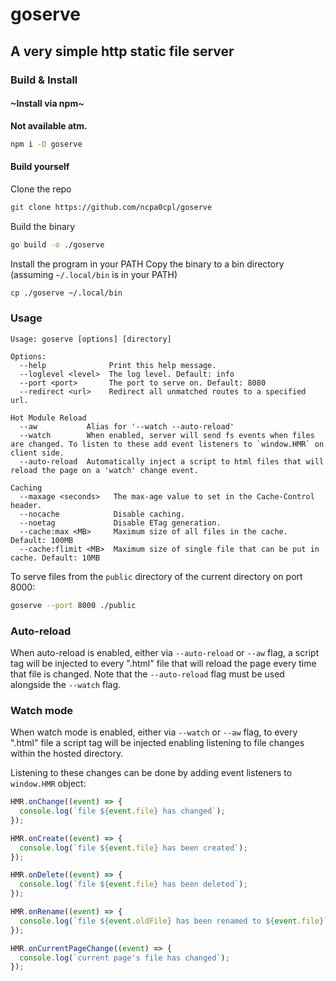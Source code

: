 # goserve
## A very simple http static file server

### Build & Install

#### ~Install via npm~

**Not available atm.**

```bash
npm i -D goserve
```

#### Build yourself

Clone the repo

```bash
git clone https://github.com/ncpa0cpl/goserve
```

Build the binary

```bash
go build -o ./goserve
```

Install the program in your PATH
Copy the binary to a bin directory (assuming `~/.local/bin` is in your PATH)

```bash
cp ./goserve ~/.local/bin
```

### Usage

```
Usage: goserve [options] [directory]

Options:
  --help              Print this help message.
  --loglevel <level>  The log level. Default: info
  --port <port>       The port to serve on. Default: 8080
  --redirect <url>    Redirect all unmatched routes to a specified url.

Hot Module Reload
  --aw           Alias for '--watch --auto-reload'
  --watch        When enabled, server will send fs events when files are changed. To listen to these add event listeners to `window.HMR` on client side.
  --auto-reload  Automatically inject a script to html files that will reload the page on a 'watch' change event.

Caching
  --maxage <seconds>   The max-age value to set in the Cache-Control header.
  --nocache            Disable caching.
  --noetag             Disable ETag generation.
  --cache:max <MB>     Maximum size of all files in the cache. Default: 100MB
  --cache:flimit <MB>  Maximum size of single file that can be put in cache. Default: 10MB
```

To serve files from the `public` directory of the current directory on port 8000:

```bash
goserve --port 8000 ./public
```

### Auto-reload

When auto-reload is enabled, either via `--auto-reload` or `--aw` flag, a script tag will be injected to every ".html" file that will reload the page every time that file is changed. Note that the `--auto-reload` flag must be used alongside the `--watch` flag.

### Watch mode

When watch mode is enabled, either via `--watch` or `--aw` flag, to every ".html" file a script tag will be injected enabling listening to file changes within the hosted directory.

Listening to these changes can be done by adding event listeners to `window.HMR` object:

```javascript
HMR.onChange((event) => {
  console.log(`file ${event.file} has changed`);
});

HMR.onCreate((event) => {
  console.log(`file ${event.file} has been created`);
});

HMR.onDelete((event) => {
  console.log(`file ${event.file} has been deleted`);
});

HMR.onRename((event) => {
  console.log(`file ${event.oldFile} has been renamed to ${event.file}`);
});

HMR.onCurrentPageChange((event) => {
  console.log(`current page's file has changed`);
});
```
